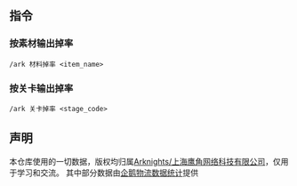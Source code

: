 ## 指令
### 按素材输出掉率
`/ark 材料掉率 <item_name>`

### 按关卡输出掉率
`/ark 关卡掉率 <stage_code>`

## 声明
本仓库使用的一切数据，版权均归属[Arknights/上海鹰角网络科技有限公司](https://ak.hypergryph.com/)，仅用于学习和交流。
其中部分数据由[企鹅物流数据统计](https://penguin-stats.io/)提供
